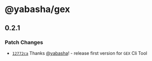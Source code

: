 # @yabasha/gex

## 0.2.1

### Patch Changes

- [`12772ca`](https://github.com/yabasha/yabasha-gex/commit/12772ca7325addca0e2744f58adaed810cce3a7e) Thanks [@yabasha](https://github.com/yabasha)! - release first version for `GEX` Cli Tool

